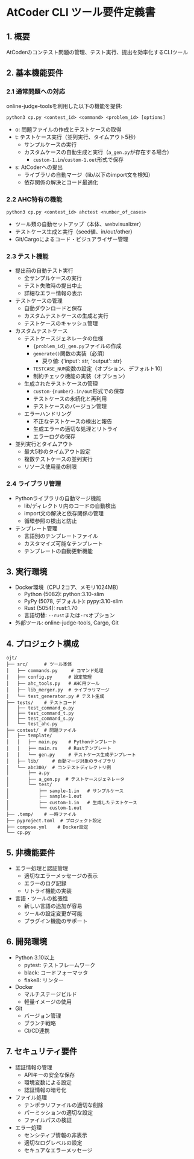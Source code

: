 # AtCoder CLI ツール要件定義書

## 1. 概要

AtCoderのコンテスト問題の管理、テスト実行、提出を効率化するCLIツール

## 2. 基本機能要件

### 2.1 通常問題への対応
online-judge-toolsを利用した以下の機能を提供:
```
python3 cp.py <contest_id> <command> <problem_id> [options]
```
- o: 問題ファイルの作成とテストケースの取得
- t: テストケース実行（並列実行、タイムアウト5秒）
  - サンプルケースの実行
  - カスタムケースの自動生成と実行（`a_gen.py`が存在する場合）
    - `custom-1.in`/`custom-1.out`形式で保存
- s: AtCoderへの提出
  - ライブラリの自動マージ（lib/以下のimport文を検知）
  - 依存関係の解決とコード最適化

### 2.2 AHC特有の機能
```
python3 cp.py <contest_id> ahctest <number_of_cases>
```
- ツール類の自動セットアップ（本体、webvisualizer）
- テストケース生成と実行（seed値、in/out/other）
- Git/Cargoによるコード・ビジュアライザー管理

### 2.3 テスト機能
- 提出前の自動テスト実行
  - 全サンプルケースの実行
  - テスト失敗時の提出中止
  - 詳細なエラー情報の表示
- テストケースの管理
  - 自動ダウンロードと保存
  - カスタムテストケースの生成と実行
  - テストケースのキャッシュ管理
- カスタムテストケース
  - テストケースジェネレータの仕様
    - `{problem_id}_gen.py`ファイルの作成
    - `generate()`関数の実装（必須）
      - 戻り値: {'input': str, 'output': str}
    - `TESTCASE_NUM`変数の設定（オプション、デフォルト10）
    - 制約チェック機能の実装（オプション）
  - 生成されたテストケースの管理
    - `custom-{number}.in/out`形式での保存
    - テストケースの永続化と再利用
    - テストケースのバージョン管理
  - エラーハンドリング
    - 不正なテストケースの検出と報告
    - 生成エラーの適切な処理とリトライ
    - エラーログの保存
- 並列実行とタイムアウト
  - 最大5秒のタイムアウト設定
  - 複数テストケースの並列実行
  - リソース使用量の制限

### 2.4 ライブラリ管理
- Pythonライブラリの自動マージ機能
  - lib/ディレクトリ内のコードの自動検出
  - import文の解決と依存関係の管理
  - 循環参照の検出と防止
- テンプレート管理
  - 言語別のテンプレートファイル
  - カスタマイズ可能なテンプレート
  - テンプレートの自動更新機能

## 3. 実行環境

- Docker環境（CPU 2コア、メモリ1024MB）
  - Python (5082): python:3.10-slim
  - PyPy (5078, デフォルト): pypy:3.10-slim
  - Rust (5054): rust:1.70
  - 言語切替: `--rust`または`-rs`オプション
- 外部ツール: online-judge-tools, Cargo, Git

## 4. プロジェクト構成
```
ojt/
├── src/      # ツール本体
│   ├── commands.py     # コマンド処理
│   ├── config.py      # 設定管理
│   ├── ahc_tools.py   # AHC用ツール
│   ├── lib_merger.py  # ライブラリマージ
│   └── test_generator.py # テスト生成
├── tests/    # テストコード
│   ├── test_command_o.py
│   ├── test_command_t.py
│   ├── test_command_s.py
│   └── test_ahc.py
├── contest/  # 問題ファイル
│   ├── template/
│   │   ├── main.py    # Pythonテンプレート
│   │   ├── main.rs    # Rustテンプレート
│   │   └── gen.py     # テストケース生成テンプレート
│   ├── lib/     # 自動マージ対象のライブラリ
│   └── abc300/  # コンテストディレクトリ例
│       ├── a.py
│       ├── a_gen.py  # テストケースジェネレータ
│       └── test/
│           ├── sample-1.in   # サンプルケース
│           ├── sample-1.out
│           ├── custom-1.in   # 生成したテストケース
│           └── custom-1.out
├── .temp/    # 一時ファイル
├── pyproject.toml  # プロジェクト設定
├── compose.yml    # Docker設定
└── cp.py
```

## 5. 非機能要件
- エラー処理と認証管理
  - 適切なエラーメッセージの表示
  - エラーのログ記録
  - リトライ機能の実装
- 言語・ツールの拡張性
  - 新しい言語の追加が容易
  - ツールの設定変更が可能
  - プラグイン機能のサポート

## 6. 開発環境
- Python 3.10以上
  - pytest: テストフレームワーク
  - black: コードフォーマッタ
  - flake8: リンター
- Docker
  - マルチステージビルド
  - 軽量イメージの使用
- Git
  - バージョン管理
  - ブランチ戦略
  - CI/CD連携

## 7. セキュリティ要件
- 認証情報の管理
  - APIキーの安全な保存
  - 環境変数による設定
  - 認証情報の暗号化
- ファイル処理
  - テンポラリファイルの適切な削除
  - パーミッションの適切な設定
  - ファイルパスの検証
- エラー処理
  - センシティブ情報の非表示
  - 適切なログレベルの設定
  - セキュアなエラーメッセージ 